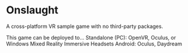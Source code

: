 # Onslaught
A cross-platform VR sample game with no third-party packages.

This game can be deployed to...
Standalone (PC): OpenVR, Oculus, or Windows Mixed Reality Immersive Headsets
Android: Oculus, Daydream

